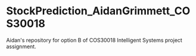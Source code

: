 # StockPrediction_AidanGrimmett_COS30018
Aidan's repository for option B of COS30018 Intelligent Systems project assignment.
